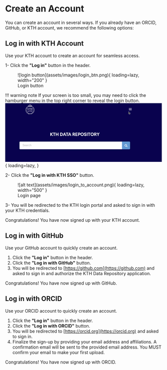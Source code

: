 # Create an Account

You can create an account in several ways. If you already have an ORCID, GitHub, or KTH account, we recommend the following options:

## Log in with KTH Account

Use your KTH account to create an account for seamless access.

1- Click the **"Log in"** button in the header.

<figure markdown="span">
    ![login button](assets/images/login_btn.png){ loading=lazy, width="200" }
  <figcaption>Login button</figcaption>
</figure>

!!! warning note
    If your screen is too small, you may need to click the hamburger menu in the top right corner to reveal the login button.
    ![hamburger menu](assets/images/hamburger_menu.gif){ loading=lazy, }

2- Click the **"Log in with KTH SSO"** button.

<figure markdown="span">
    ![alt text](assets/images/login_to_account.png){ loading=lazy, width="500" }
  <figcaption>Login page</figcaption>
</figure>

3- You will be redirected to the KTH login portal and asked to sign in with your KTH credentials.

Congratulations! You have now signed up with your KTH account.

## Log in with GitHub

Use your GitHub account to quickly create an account.

1. Click the **"Log in"** button in the header.
2. Click the **"Log in with GitHub"** button.
3. You will be redirected to [https://github.com](https://github.com) and asked to sign in and authorize the KTH Data Repository application.

Congratulations! You have now signed up with GitHub.

## Log in with ORCID

Use your ORCID account to quickly create an account.

1. Click the **"Log in"** button in the header.
2. Click the **"Log in with ORCID"** button.
3. You will be redirected to [https://orcid.org](https://orcid.org) and asked to sign in.
4. Finalize the sign-up by providing your email address and affiliations. A confirmation email will be sent to the provided email address. You MUST confirm your email to make your first upload.

Congratulations! You have now signed up with ORCID.
